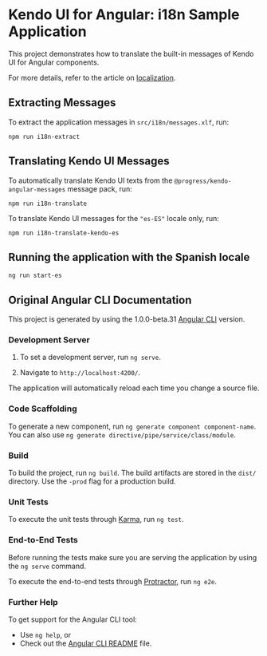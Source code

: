 # Kendo UI for Angular: i18n Sample Application

This project demonstrates how to translate the built-in messages of Kendo UI for Angular components.

For more details, refer to the article on [localization](http://www.telerik.com/kendo-angular-ui/components/localization/).

## Extracting Messages

To extract the application messages in `src/i18n/messages.xlf`, run:

```
npm run i18n-extract
```

## Translating Kendo UI Messages

To automatically translate Kendo UI texts from the `@progress/kendo-angular-messages` message pack, run:

```
npm run i18n-translate
```

To translate Kendo UI messages for the `"es-ES"` locale only, run:

```
npm run i18n-translate-kendo-es
```

## Running the application with the Spanish locale

```
ng run start-es
```

## Original Angular CLI Documentation

This project is generated by using the 1.0.0-beta.31 [Angular CLI](https://github.com/angular/angular-cli) version.

### Development Server

1. To set a development server, run `ng serve`.

2. Navigate to `http://localhost:4200/`.

The application will automatically reload each time you change a source file.

### Code Scaffolding

To generate a new component, run `ng generate component component-name`. You can also use `ng generate directive/pipe/service/class/module`.

### Build

To build the project, run `ng build`. The build artifacts are stored in the `dist/` directory. Use the `-prod` flag for a production build.

### Unit Tests

To execute the unit tests through [Karma](https://karma-runner.github.io), run `ng test`.

### End-to-End Tests

Before running the tests make sure you are serving the application by using the `ng serve` command.

To execute the end-to-end tests through [Protractor](http://www.protractortest.org/), run `ng e2e`.

### Further Help

To get support for the Angular CLI tool:

* Use `ng help`, or
* Check out the [Angular CLI README](https://github.com/angular/angular-cli/blob/master/README.md) file.
